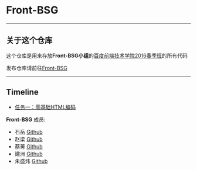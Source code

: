 # Front-BSG

---
## 关于这个仓库
这个仓库是用来存放**Front-BSG小组**的[百度前端技术学院2016春季班](https://github.com/baidu-ife/ife)的所有代码

发布仓库请前往[Front-BSG](https://github.com/FrontBSG/IFE-Publish)


---
## Timeline

- [任务一：零基础HTML编码](http://frontbsg.github.io/IFE-Publish/task0101/)

**Front-BSG**
成员:
- 石岳 [Github](https://github.com/Gilbertat)
- 赵梁 [Github](https://github.com/ZhaoLion)
- 蔡菁 [Github](https://github.com/helenjames)
- 建洲 [Github](https://github.com/elementzhou)
- 朱盛炜 [Github](https://github.com/ZhuElephant)
